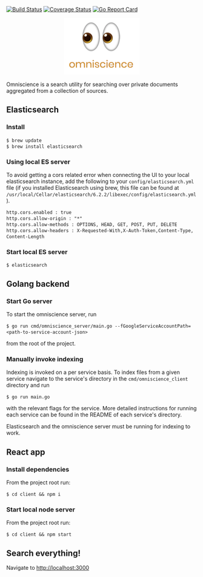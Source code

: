 [![Build Status](https://travis-ci.org/keelerh/omniscience.svg?branch=master)](https://travis-ci.org/keelerh/omniscience)
[![Coverage Status](https://coveralls.io/repos/github/keelerh/omniscience/badge.svg?branch=master)](https://coveralls.io/github/keelerh/omniscience?branch=master)
[![Go Report Card](https://goreportcard.com/badge/github.com/keelerh/omniscience)](https://goreportcard.com/report/github.com/keelerh/omniscience)

<div align="center">
  <img src="images/logo.png" width="200" height="150">
</div>

Omniscience is a search utility for searching over private documents aggregated from a collection of sources.

## Elasticsearch

### Install

```
$ brew update
$ brew install elasticsearch
```

### Using local ES server

To avoid getting a cors related error when connecting the UI to your local elasticsearch instance, add the following to your `config/elasticsearch.yml` file (if you installed Elasticsearch using brew, this file can be found at `/usr/local/Cellar/elasticsearch/6.2.2/libexec/config/elasticsearch.yml`).

```
http.cors.enabled : true  
http.cors.allow-origin : "*"
http.cors.allow-methods : OPTIONS, HEAD, GET, POST, PUT, DELETE
http.cors.allow-headers : X-Requested-With,X-Auth-Token,Content-Type, Content-Length
```

### Start local ES server

```
$ elasticsearch
```

## Golang backend

### Start Go server

To start the omniscience server, run

```
$ go run cmd/omniscience_server/main.go --fGoogleServiceAccountPath=<path-to-service-account-json>
```

from the root of the project.

### Manually invoke indexing

Indexing is invoked on a per service basis. To index files from a given service navigate to the service's directory in the `cmd/omniscience_client` directory and run 

```
$ go run main.go
```

with the relevant flags for the service. More detailed instructions for running each service can be found in the README of each service's directory.

Elasticsearch and the omniscience server must be running for indexing to work.

## React app

### Install dependencies

From the project root run:

```
$ cd client && npm i
```

### Start local node server

From the project root run:

```
$ cd client && npm start
```

## Search everything!

Navigate to [http://localhost:3000](http://localhost:3000)
